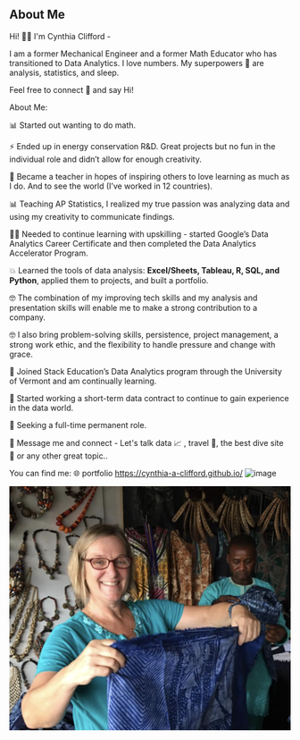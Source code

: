 ## About Me<br>

Hi! 👋🏻 I'm Cynthia Clifford - <br>

I am a former Mechanical Engineer and a former Math Educator who has transitioned to Data Analytics. I love numbers. My superpowers 💪 are analysis, statistics, and sleep.<br>

Feel free to connect 🤝 and say Hi!<br>

About Me:

📊 Started out wanting to do math. 

⚡ Ended up in energy conservation R&D. Great projects but no fun in the individual role and didn’t allow for enough creativity.

🧾 Became a teacher in hopes of inspiring others to love learning as much as I do. And to see the world (I’ve worked in 12 countries).

📊 Teaching AP Statistics, I realized my true passion was analyzing data and using my creativity to communicate findings.

👍🏻 Needed to continue learning with upskilling - started Google’s Data Analytics Career Certificate and then completed the Data Analytics Accelerator Program.

💥 Learned the tools of data analysis: **Excel/Sheets, Tableau, R, SQL, and Python**, applied them to projects, and built a portfolio. 

🤓 The combination of my improving tech skills and my analysis and presentation skills will enable me to make a strong contribution to a company.

🤓 I also bring problem-solving skills, persistence, project management, a strong work ethic, and the flexibility to handle pressure and change with grace.

👑 Joined Stack Education’s Data Analytics program through the University of Vermont and am continually learning.

🔎 Started working a short-term data contract to continue to gain experience in the data world.

🔎 Seeking a full-time permanent role. 

💬 Message me and connect - Let's talk data 📈 , travel 🧳, the best dive site 🤿 or any other great topic..


You can find me:
🌐 portfolio https://cynthia-a-clifford.github.io/
![image](https://github.com/cynthia-a-clifford/cynthia-a-clifford.Github.io/assets/117101019/a1efbaa3-e98d-4714-903e-983b7a27f7c5)








<img src="images/me_craftmarket.png?raw=true"/>
